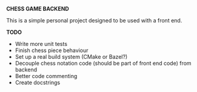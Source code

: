 **CHESS GAME BACKEND**

This is a simple personal project designed to be used with a front end.

**TODO**
- Write more unit tests
- Finish chess piece behaviour
- Set up a real build system (CMake or Bazel?)
- Decouple chess notation code (should be part of front end code) from backend  
- Better code commenting
- Create docstrings